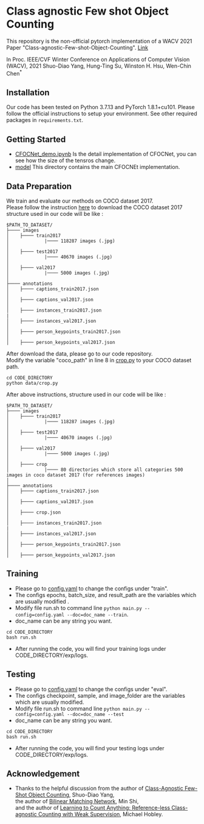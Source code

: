 # Class agnostic Few shot Object Counting

This repository is the non-official pytorch implementation of a WACV 2021 Paper "Class-agnostic-Few-shot-Object-Counting". [Link](https://openaccess.thecvf.com/content/WACV2021/papers/Yang_Class-Agnostic_Few-Shot_Object_Counting_WACV_2021_paper.pdf)

In Proc. IEEE/CVF Winter Conference on Applications of Computer Vision (WACV), 2021
Shuo-Diao Yang, Hung-Ting Su, Winston H. Hsu, Wen-Chin Chen<sup>*</sup>

## Installation
Our code has been tested on Python 3.7.13 and PyTorch 1.8.1+cu101. Please follow the official instructions to setup your environment. See other required packages in `requirements.txt`.

## Getting Started
* [CFOCNet_demo.ipynb](CFOCNet_demo.ipynb) Is the detail implementation of CFOCNet, you can see how the size of the tensros change.
* [model](model) This directory contains the main CFOCNEt implementation.

## Data Preparation
We train and evaluate our methods on COCO dataset 2017. </br>
Please follow the instruction [here](https://gist.github.com/mkocabas/a6177fc00315403d31572e17700d7fd9) to download the COCO dataset 2017 </br>
structure used in our code will be like : </br>
````
$PATH_TO_DATASET/
├──── images
│    ├──── train2017
│             |──── 118287 images (.jpg)
│
│    ├──── test2017
│             |──── 40670 images (.jpg)
│
│    ├──── val2017
│             |──── 5000 images (.jpg)
│
├──── annotations
│    ├──── captions_train2017.json
│
│    ├──── captions_val2017.json
│
│    ├──── instances_train2017.json
|
│    ├──── instances_val2017.json
│
│    ├──── person_keypoints_train2017.json
│
│    ├──── person_keypoints_val2017.json
````
After download the data, please go to our code repository. </br>
Modify the variable "coco_path" in line 8  in [crop.py](data/crop.py) to your COCO dataset path.
````
cd CODE_DIRECTORY
python data/crop.py
````
After above instructions, structure used in our code will be like : </br>
````
$PATH_TO_DATASET/
├──── images
│    ├──── train2017
│             |──── 118287 images (.jpg)
│
│    ├──── test2017
│             |──── 40670 images (.jpg)
│
│    ├──── val2017
│             |──── 5000 images (.jpg)
│
│    ├──── crop
│             |──── 80 directories which store all categories 500 images in coco dataset 2017 (for references images)
│
├──── annotations
│    ├──── captions_train2017.json
│
│    ├──── captions_val2017.json
│
│    ├──── crop.json
│
│    ├──── instances_train2017.json
|
│    ├──── instances_val2017.json
│
│    ├──── person_keypoints_train2017.json
│
│    ├──── person_keypoints_val2017.json

````

## Training
* Please go to [config.yaml](configs/config.yaml) to change the configs under "train". </br>
* The configs epochs, batch_size, and result_path are the variables which are usually modified .</br>
* Modify file run.sh to command line ```python main.py --config=config.yaml --doc=doc_name --train```.
* doc_name can be any string you want.
````
cd CODE_DIRECTORY
bash run.sh
````
* After running the code, you will find your training logs under CODE_DIRECTORY/exp/logs.

## Testing
* Please go to [config.yaml](configs/config.yaml) to change the configs under "eval". </br>
* The configs checkpoint, sample, and image_folder are the variables which are usually modified. </br>
* Modify file run.sh to command line ```python main.py --config=config.yaml --doc=doc_name --test```
* doc_name can be any string you want.
````
cd CODE_DIRECTORY
bash run.sh
````
* After running the code, you will find your testing logs under CODE_DIRECTORY/exp/logs.

## Acknowledgement
* Thanks to the helpful discussion from 
the author of [Class-Agnostic Few-Shot Object Counting](https://openaccess.thecvf.com/content/WACV2021/html/Yang_Class-Agnostic_Few-Shot_Object_Counting_WACV_2021_paper.html), Shuo-Diao Yang, </br>
the author of [Bilinear Matching Network](https://arxiv.org/abs/2203.08354), Min Shi, </br>
and the author of [Learning to Count Anything: Reference-less Class-agnostic Counting with Weak Supervision](https://arxiv.org/abs/2205.10203), Michael Hobley. </br>

